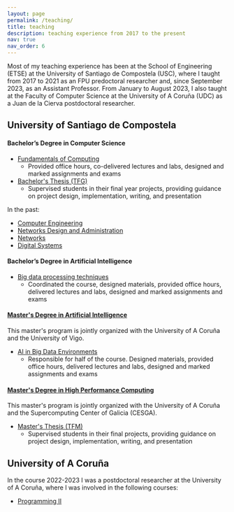 ```yaml
---
layout: page
permalink: /teaching/
title: teaching
description: teaching experience from 2017 to the present
nav: true
nav_order: 6
---
```


Most of my teaching experience has been at the School of Engineering (ETSE) at the University of Santiago de Compostela (USC), where I taught from 2017 to 2021 as an FPU predoctoral researcher and, since September 2023, as an Assistant Professor. From January to August 2023, I also taught at the Faculty of Computer Science at the University of A Coruña (UDC) as a Juan de la Cierva postdoctoral researcher.

## University of Santiago de Compostela

#### Bachelor’s Degree in Computer Science

- [Fundamentals of Computing](https://www.usc.gal/en/estudos/graos/enxenaria-arquitectura/grao-enxenaria-informatica-2a-edicion/20242025/fundamentos-computadores-17631-16882-11-98037)
  - Provided office hours, co-delivered lectures and labs, designed and marked assignments and exams
- [Bachelor's Thesis (TFG)](https://www.usc.gal/en/studies/degrees/engineering-and-architecture/computer-science-degree/20252026/end-degree-project-18352-17520-2-98085)
  - Supervised students in their final year projects, providing guidance on project design, implementation, writing, and presentation

In the past:
- [Computer Engineering](https://www.usc.gal/en/studies/degrees/engineering-and-architecture/computer-science-degree/20242025/computer-engineering-17632-16883-2-98071)
- [Networks Design and Administration](https://www.usc.gal/en/studies/degrees/engineering-and-architecture/computer-science-degree/20242025/networks-design-and-administration-17633-16884-3-98098)
- [Networks](https://www.usc.gal/en/studies/degrees/engineering-and-architecture/computer-science-degree/20242025/networks-17632-16883-2-98045)
- [Digital Systems](https://www.usc.gal/en/studies/degrees/engineering-and-architecture/computer-science-degree/20242025/digital-systems-17631-16882-11-98033)

#### Bachelor’s Degree in Artificial Intelligence

- [Big data processing techniques](https://www.usc.gal/en/studies/degrees/engineering-and-architecture/artificial-intelligence-deegree/20242025/big-data-processing-techniques-18819-17970-3-102288)
  - Coordinated the course, designed materials, provided office hours, delivered lectures and labs, designed and marked assignments and exams

#### [Master's Degree in Artificial Intelligence](https://mia.udc.es/)

This master's program is jointly organized with the University of A Coruña and the University of Vigo.

- [AI in Big Data Environments](https://www.usc.gal/en/studies/masters/engineering-and-architecture/masters-degree-artificial-intelligence/20232024/ai-big-data-environments-18830-17981-3-102322)
  - Responsible for half of the course. Designed materials, provided office hours, delivered lectures and labs, designed and marked assignments and exams

#### [Master's Degree in High Performance Computing](https://masterhpc.es)

This master's program is jointly organized with the University of A Coruña and the Supercomputing Center of Galicia (CESGA).

- [Master's Thesis (TFM)](https://www.usc.gal/en/studies/masters/engineering-and-architecture/master-high-performance-computing-person/20252026/masters-thesis-17363-16630-2-96747)
  - Supervised students in their final projects, providing guidance on project design, implementation, writing, and presentation

## University of A Coruña

In the course 2022-2023 I was a postdoctoral researcher at the University of A Coruña, where I was involved in the following courses:
- [Programming II](https://guiadocente.udc.es/guia_docent/index.php?centre=614&ensenyament=614G01&assignatura=614G01006&any_academic=2022_23&idioma=cat&idioma=eng)